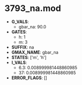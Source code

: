# 3793_na.mod

- **G_VALS**:
  - gbar_na: 90.0
- **GATES**:
  - h: 1
  - m: 3
- **SUFFIX**: na
- **GMAX_NAME**: gbar_na
- **STATES**: ['m', 'h']
- **I_VALS**:
  - 6.3: 0.008999981448860985
  - 37: 0.008999981448860985
- **ERROR_FLAGS**: []
